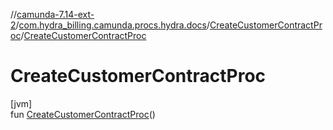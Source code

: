 //[camunda-7.14-ext-2](../../../index.md)/[com.hydra_billing.camunda.procs.hydra.docs](../index.md)/[CreateCustomerContractProc](index.md)/[CreateCustomerContractProc](-create-customer-contract-proc.md)

# CreateCustomerContractProc

[jvm]\
fun [CreateCustomerContractProc](-create-customer-contract-proc.md)()
